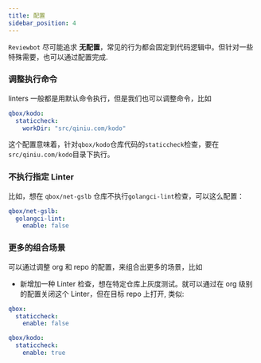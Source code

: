 ```yaml
---
title: 配置
sidebar_position: 4
---
```


`Reviewbot` 尽可能追求 **无配置**，常见的行为都会固定到代码逻辑中。但针对一些特殊需要，也可以通过配置完成.

### 调整执行命令

linters 一般都是用默认命令执行，但是我们也可以调整命令，比如

```yaml
qbox/kodo:
  staticcheck:
    workDir: "src/qiniu.com/kodo"
```

这个配置意味着，针对`qbox/kodo`仓库代码的`staticcheck`检查，要在`src/qiniu.com/kodo`目录下执行。

### 不执行指定 Linter

比如，想在 `qbox/net-gslb` 仓库不执行`golangci-lint`检查，可以这么配置：

```yaml
qbox/net-gslb:
  golangci-lint:
    enable: false
```

### 更多的组合场景

可以通过调整 org 和 repo 的配置，来组合出更多的场景，比如

- 新增加一种 Linter 检查，想在特定仓库上灰度测试。就可以通过在 org 级别的配置关闭这个 Linter，但在目标 repo 上打开, 类似:

```yaml
qbox:
  staticcheck:
    enable: false

qbox/kodo:
  staticcheck:
    enable: true
```
